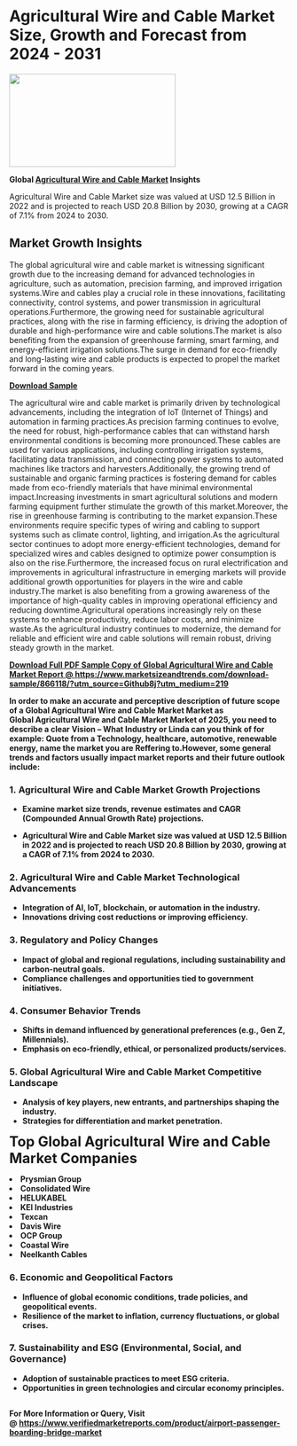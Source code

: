 <H1>Agricultural Wire and Cable Market Size, Growth and Forecast from 2024 - 2031</H1><img class="aligncenter size-medium wp-image-584254" src="https://thirdeyenews.in/wp-content/uploads/2024/09/Global-Market-Research-300x168.jpeg" alt="" width="300" height="168" /><p><strong>Global&nbsp;<a href="https://www.marketsizeandtrends.com/download-sample/866118/?utm_source=Github8j?utm_medium=219">Agricultural Wire and Cable Market</a> Insights</strong></p><p>Agricultural Wire and Cable Market size was valued at USD 12.5 Billion in 2022 and is projected to reach USD 20.8 Billion by 2030, growing at a CAGR of 7.1% from 2024 to 2030.</p><p><h2>Market Growth Insights</h2> <p>The global agricultural wire and cable market is witnessing significant growth due to the increasing demand for advanced technologies in agriculture, such as automation, precision farming, and improved irrigation systems.Wire and cables play a crucial role in these innovations, facilitating connectivity, control systems, and power transmission in agricultural operations.Furthermore, the growing need for sustainable agricultural practices, along with the rise in farming efficiency, is driving the adoption of durable and high-performance wire and cable solutions.The market is also benefiting from the expansion of greenhouse farming, smart farming, and energy-efficient irrigation solutions.The surge in demand for eco-friendly and long-lasting wire and cable products is expected to propel the market forward in the coming years.</p> <p><strong><a href="#">Download Sample</a></strong></p> <p>The agricultural wire and cable market is primarily driven by technological advancements, including the integration of IoT (Internet of Things) and automation in farming practices.As precision farming continues to evolve, the need for robust, high-performance cables that can withstand harsh environmental conditions is becoming more pronounced.These cables are used for various applications, including controlling irrigation systems, facilitating data transmission, and connecting power systems to automated machines like tractors and harvesters.Additionally, the growing trend of sustainable and organic farming practices is fostering demand for cables made from eco-friendly materials that have minimal environmental impact.Increasing investments in smart agricultural solutions and modern farming equipment further stimulate the growth of this market.Moreover, the rise in greenhouse farming is contributing to the market expansion.These environments require specific types of wiring and cabling to support systems such as climate control, lighting, and irrigation.As the agricultural sector continues to adopt more energy-efficient technologies, demand for specialized wires and cables designed to optimize power consumption is also on the rise.Furthermore, the increased focus on rural electrification and improvements in agricultural infrastructure in emerging markets will provide additional growth opportunities for players in the wire and cable industry.The market is also benefiting from a growing awareness of the importance of high-quality cables in improving operational efficiency and reducing downtime.Agricultural operations increasingly rely on these systems to enhance productivity, reduce labor costs, and minimize waste.As the agricultural industry continues to modernize, the demand for reliable and efficient wire and cable solutions will remain robust, driving steady growth in the market.<p><strong><a href="#"></p><p><span class=""><strong>Download Full PDF Sample Copy of Global Agricultural Wire and Cable Market Report</strong> @ <a href="https://www.marketsizeandtrends.com/download-sample/866118/?utm_source=Github8j?utm_medium=219" target="_blank">https://www.marketsizeandtrends.com/download-sample/866118/?utm_source=Github8j?utm_medium=219</a></span></p><p>In order to make an accurate and perceptive description of future scope of a Global&nbsp;Agricultural Wire and Cable Market Market as Global&nbsp;Agricultural Wire and Cable Market Market of 2025, you need to describe a clear Vision &ndash; What Industry or Linda can you think of for example: Quote from a Technology, healthcare, automotive, renewable energy, name the market you are Reffering to.However, some general trends and factors usually impact market reports and their future outlook include:</p><h3>1.&nbsp;<strong>Agricultural Wire and Cable Market Growth Projections</strong></h3><ul><li>Examine market size trends, revenue estimates and CAGR (Compounded Annual Growth Rate) projections.</li><li><p>Agricultural Wire and Cable Market size was valued at USD 12.5 Billion in 2022 and is projected to reach USD 20.8 Billion by 2030, growing at a CAGR of 7.1% from 2024 to 2030.</p></li></ul><h3>2.&nbsp;<strong>Agricultural Wire and Cable Market Technological Advancements</strong></h3><ul><li>Integration of AI, IoT, blockchain, or automation in the industry.</li><li>Innovations driving cost reductions or improving efficiency.</li></ul><h3>3.&nbsp;<strong>Regulatory and Policy Changes</strong></h3><ul><li>Impact of global and regional regulations, including sustainability and carbon-neutral goals.</li><li>Compliance challenges and opportunities tied to government initiatives.</li></ul><h3>4.&nbsp;<strong>Consumer Behavior Trends</strong></h3><ul><li>Shifts in demand influenced by generational preferences (e.g., Gen Z, Millennials).</li><li>Emphasis on eco-friendly, ethical, or personalized products/services.</li></ul><h3>5.&nbsp;<strong>Global Agricultural Wire and Cable Market Competitive Landscape</strong></h3><ul><li>Analysis of key players, new entrants, and partnerships shaping the industry.</li><li>Strategies for differentiation and market penetration.</li></ul><p data-pm-slice="1 1 []"><span style="color: inherit; font-family: inherit; font-size: 25px;">Top Global Agricultural Wire and Cable Market Companies</span></p><div class="" data-test-id=""><p><li>Prysmian Group</li><li> Consolidated Wire</li><li> HELUKABEL</li><li> KEI Industries</li><li> Texcan</li><li> Davis Wire</li><li> OCP Group</li><li> Coastal Wire</li><li> Neelkanth Cables</li></p></div><h3>6.&nbsp;<strong>Economic and Geopolitical Factors</strong></h3><ul><li>Influence of global economic conditions, trade policies, and geopolitical events.</li><li>Resilience of the market to inflation, currency fluctuations, or global crises.</li></ul><h3>7.&nbsp;<strong>Sustainability and ESG (Environmental, Social, and Governance)</strong></h3><ul><li>Adoption of sustainable practices to meet ESG criteria.</li><li>Opportunities in green technologies and circular economy principles.</li></ul><h2><strong style="font-size: 14px;">For More Information or Query, Visit @&nbsp;</strong><a style="background-color: #ffffff; font-size: 14px;" href="https://www.marketsizeandtrends.com/report/agricultural-wire-and-cable-market/" target="_blank">https://www.verifiedmarketreports.com/product/airport-passenger-boarding-bridge-market</a></h2>